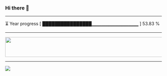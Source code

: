 ### Hi there 👋
---
⏳ Year progress [ ████████████████▁▁▁▁▁▁▁▁▁▁▁▁▁▁ ] 53.83 %

---

<a href="https://dev.chrisewart.com/spotify?open">
    <img src="https://dev.chrisewart.com/spotify" width="540" height="64">
</a> 


---
![](https://komarev.com/ghpvc/?username=ChrisE217&color=656d6f&abbreviated=true&label=Views&style=for-the-badge)

